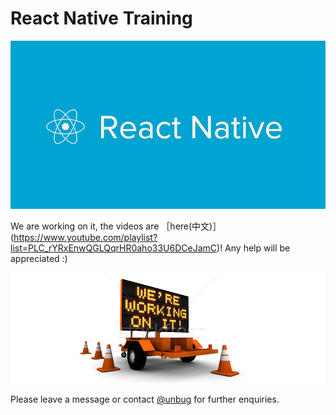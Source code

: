 # React Native Training
![](344067-reactive-native.jpg)

We are working on it, the videos are ［here(中文)］(https://www.youtube.com/playlist?list=PLC_rYRxEnwQGLQqrHR0aho33U6DCeJamC)! Any help will be appreciated :)

![](QQ20160630-5.png)

Please leave a message or contact [@unbug](https://github.com/unbug) for further enquiries.